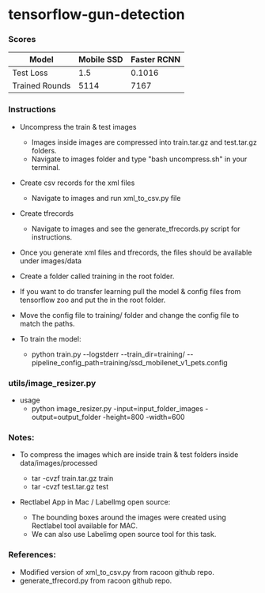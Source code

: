 # tensorflow-gun-detection

### Scores
| Model          | Mobile SSD | Faster RCNN |
|----------------|------------|-------------|
| Test Loss      | 1.5        | 0.1016      |
| Trained Rounds | 5114       | 7167        |  

### Instructions
  - Uncompress the train & test images
    - Images inside images are compressed into train.tar.gz and test.tar.gz folders.
    - Navigate to images folder and type "bash uncompress.sh" in your terminal.

  - Create csv records for the xml files
    - Navigate to images and run xml_to_csv.py file

  - Create tfrecords
    - Navigate to images and see the generate_tfrecords.py script for instructions.

  - Once you generate xml files and tfrecords, the files should be available under images/data
  - Create a folder called training in the root folder.
  - If you want to do transfer learning pull the model & config files from tensorflow zoo and put the in the root folder.
  - Move the config file to training/ folder and change the config file to match the paths.
  - To train the model:
    - python train.py --logstderr --train_dir=training/ --pipeline_config_path=training/ssd_mobilenet_v1_pets.config


### utils/image_resizer.py
  - usage
    - python image_resizer.py -input=input_folder_images -output=output_folder -height=800 -width=600


### Notes:
  - To compress the images which are inside train & test folders inside data/images/processed
    - tar -cvzf train.tar.gz train
    - tar -cvzf test.tar.gz test

  - Rectlabel App in Mac / LabelImg open source:
    - The bounding boxes around the images were created using Rectlabel tool available for MAC.
    - We can also use Labelimg open source tool for this task.


### References:
  - Modified version of xml_to_csv.py from racoon github repo.
  - generate_tfrecord.py from racoon github repo.
